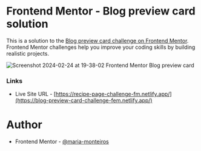 # Frontend Mentor - Blog preview card solution

This is a solution to the [Blog preview card challenge on Frontend Mentor](https://www.frontendmentor.io/challenges/blog-preview-card-ckPaj01IcS). 
Frontend Mentor challenges help you improve your coding skills by building realistic projects. 

![Screenshot 2024-02-24 at 19-38-02 Frontend Mentor Blog preview card](https://github.com/maria-monteiros/Blog-Preview-Card/assets/104790525/a2dd03ef-8f98-4813-ab4f-fdc72950fa99)

### Links

- Live Site URL - [https://recipe-page-challenge-fm.netlify.app/](https://blog-preview-card-challenge-fem.netlify.app/)

# Author 

- Frontend Mentor - [@maria-monteiros](https://www.frontendmentor.io/profile/maria-monteiros)

